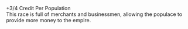 +3/4 Credit Per Population  
This race is full of merchants and businessmen, allowing the populace to provide more money to the empire.